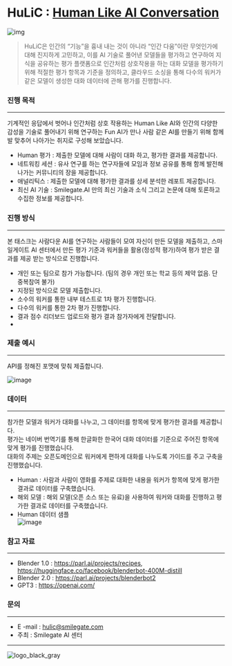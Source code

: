 # HuLiC : [Human Like AI Conversation](https://hulic.smilegate.net/) 

![img](https://user-images.githubusercontent.com/95196586/147039219-4568c0c3-2551-42ed-b150-cf9e88b91d19.jpg)


> HuLiC은 인간의 “기능”을 흉내 내는 것이 아니라 “인간 다움”이란 무엇인가에 대해 진지하게 고민하고, 이를 AI 기술로 풀어낸 모델들을 평가하고 연구하여 지식을 공유하는 평가 플랫폼으로
> 인간처럼 상호작용을 하는 대화 모델을 평가하기 위해 적절한 평가 항목과 기준을 정의하고, 클라우드 소싱을 통해 다수의 워커가 같은 모델이 생성한 대화 데이터에 관해 평가를 진행합니다.
### 진행 목적
***
기계적인 응답에서 벗어나 인간처럼 상호 작용하는 Human Like AI와 인간의 다양한 감성을 기술로 풀어내기 위해 연구하는 Fun AI가 만나 사람 같은 AI를 만들기 위해 함께 발 맞추어 나아가는 취지로 구성해 보았습니다. 

- Human 평가 : 제출한 모델에 대해 사람이 대화 하고, 평가한 결과를 제공합니다.
- 네트워킹 세션 : 유사 연구를 하는 연구자들에 모임과 정보 공유를 통해 함께 발전해 나가는 커뮤니티의 장을 제공합니다.
- 애널리틱스 : 제출한 모델에 대해 평가한 결과를 상세 분석한 레포트 제공합니다.
- 최신 AI 기술 : Smilegate.AI 만의 최신 기술과 소식 그리고 논문에 대해 토론하고 수집한 정보를 제공합니다.

### 진행 방식
***
본 태스크는 사람다운 AI를 연구하는 사람들이 모여 자신이 만든 모델을 제출하고, 스마일게이트 AI 센터에서 만든 평가 기준과 워커들을 활용(정성적 평가)하여 평가 받은 결과를 제공 받는 방식으로 진행합니다.
- 개인 또는 팀으로 참가 가능합니다. (팀의 경우 개인 또는 학교 등의 제약 없음. 단 중복참여 불가)
- 지정된 방식으로 모델 제출합니다.
- 소수의 워커를 통한 내부 테스트로 1차 평가 진행합니다.
- 다수의 워커를 통한 2차 평가 진행합니다.
- 결과 점수 리더보드 업로드와 평가 결과 참가자에게 전달합니다.
- 
### 제출 예시
***
API를 정해진 포맷에 맞춰 제출합니다. 

![image](https://user-images.githubusercontent.com/95196586/147069779-f398c0c3-fcc7-49f0-a4fb-bd0a57032059.png)

### 데이터
***
참가한 모델과 워커가 대화를 나누고, 그 데이터를 항목에 맞게 평가한 결과를 제공합니다.  
평가는 네이버 번역기를 통해 한글화한 한국어 대화 데이터를 기준으로 주어진 항목에 맞게 평가를 진행했습니다.  
대화의 주제는 오픈도메인으로 워커에게 편하게 대화를 나누도록 가이드를 주고 구축을 진행했습니다.

- Human : 사람과 사람이 영화를 주제로 대화한 내용을 워커가 항목에 맞게 평가한 결과로 데이터를 구축했습니다.
- 해외 모델 : 해외 모델(오픈 소스 또는 유료)을 사용하여 워커와 대화를 진행하고 평가한 결과로 데이터를 구축했습니다.
- Human 데이터 샘플  
![image](https://user-images.githubusercontent.com/95196586/147071015-c936d7f0-191d-43c7-97d8-72efbcdc93d1.png)

### 참고 자료
***
- Blender 1.0 : https://parl.ai/projects/recipes, https://huggingface.co/facebook/blenderbot-400M-distill
- Blender 2.0 : https://parl.ai/projects/blenderbot2
- GPT3 : https://openai.com/

### 문의
***
- E -mail : hulic@smilegate.com
- 주최 : Smilegate AI 센터
***

![logo_black_gray](https://user-images.githubusercontent.com/95196586/147066863-b9f99434-3ce8-463f-abb4-5e672b3a1fda.png)

                                                       

